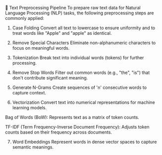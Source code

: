 🧹 Text Preprocessing Pipeline
To prepare raw text data for Natural Language Processing (NLP) tasks, the following preprocessing steps are commonly applied:

1. Case Folding
   Convert all text to lowercase to ensure uniformity and to treat words like "Apple" and "apple" as identical.

2. Remove Special Characters
   Eliminate non-alphanumeric characters to focus on meaningful words.

3. Tokenization
   Break text into individual words (tokens) for further processing.

4. Remove Stop Words
   Filter out common words (e.g., "the", "is") that don't contribute significant meaning.

5. Generate N-Grams
   Create sequences of 'n' consecutive words to capture context.

6. Vectorization
   Convert text into numerical representations for machine learning models.

Bag of Words (BoW): Represents text as a matrix of token counts.

TF-IDF (Term Frequency-Inverse Document Frequency): Adjusts token counts based on their frequency across documents.

7. Word Embeddings
   Represent words in dense vector spaces to capture semantic meanings.
